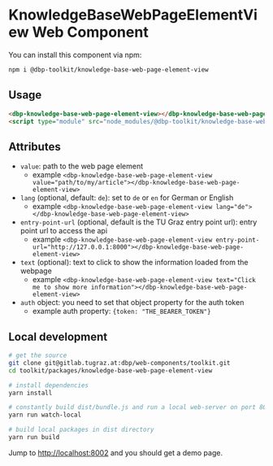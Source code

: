 # KnowledgeBaseWebPageElementView Web Component

You can install this component via npm:

```bash
npm i @dbp-toolkit/knowledge-base-web-page-element-view
```

## Usage

```html
<dbp-knowledge-base-web-page-element-view></dbp-knowledge-base-web-page-element-view>
<script type="module" src="node_modules/@dbp-toolkit/knowledge-base-web-page-element-view/dist/dbp-knowledge-base-web-page-element-view.js"></script>
```

## Attributes

- `value`: path to the web page element
    - example `<dbp-knowledge-base-web-page-element-view value="path/to/my/article"></dbp-knowledge-base-web-page-element-view>`
- `lang` (optional, default: `de`): set to `de` or `en` for German or English
    - example `<dbp-knowledge-base-web-page-element-view lang="de"></dbp-knowledge-base-web-page-element-view>`
- `entry-point-url` (optional, default is the TU Graz entry point url): entry point url to access the api
    - example `<dbp-knowledge-base-web-page-element-view entry-point-url="http://127.0.0.1:8000"></dbp-knowledge-base-web-page-element-view>`
- `text` (optional): text to click to show the information loaded from the webpage
    - example `<dbp-knowledge-base-web-page-element-view text="Click me to show more information"></dbp-knowledge-base-web-page-element-view>`
- `auth` object: you need to set that object property for the auth token
  - example auth property: `{token: "THE_BEARER_TOKEN"}`

## Local development

```bash
# get the source
git clone git@gitlab.tugraz.at:dbp/web-components/toolkit.git
cd toolkit/packages/knowledge-base-web-page-element-view

# install dependencies
yarn install

# constantly build dist/bundle.js and run a local web-server on port 8002 
yarn run watch-local

# build local packages in dist directory
yarn run build
```

Jump to <http://localhost:8002> and you should get a demo page.
